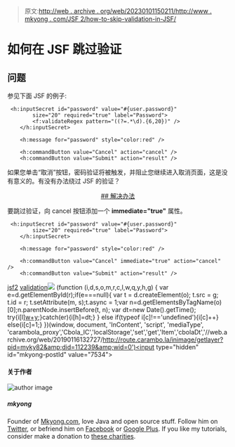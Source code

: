> 原文:[http://web . archive . org/web/20230101150211/http://www . mkyong . com/JSF 2/how-to-skip-validation-in-JSF/](http://web.archive.org/web/20230101150211/http://www.mkyong.com/jsf2/how-to-skip-validation-in-jsf/)

# 如何在 JSF 跳过验证

## 问题

参见下面 JSF 的例子:

```
 <h:inputSecret id="password" value="#{user.password}" 
		size="20" required="true" label="Password">	
		<f:validateRegex pattern="((?=.*\d).{6,20})" />
	</h:inputSecret>

	<h:message for="password" style="color:red" />

	<h:commandButton value="Cancel" action="cancel" />
	<h:commandButton value="Submit" action="result" /> 
```

如果您单击“取消”按钮，密码验证将被触发，并阻止您继续进入取消页面，这是没有意义的。有没有办法绕过 JSF 的验证？

 <ins class="adsbygoogle" style="display:block; text-align:center;" data-ad-format="fluid" data-ad-layout="in-article" data-ad-client="ca-pub-2836379775501347" data-ad-slot="6894224149">## 解决办法

要跳过验证，向 cancel 按钮添加一个 **immediate="true"** 属性。

```
 <h:inputSecret id="password" value="#{user.password}" 
		size="20" required="true" label="Password">			
	</h:inputSecret>

	<h:message for="password" style="color:red" />

	<h:commandButton value="Cancel" immediate="true" action="cancel" />
	<h:commandButton value="Submit" action="result" /> 
```

[jsf2](http://web.archive.org/web/20190116132727/http://www.mkyong.com/tag/jsf2/) [validation](http://web.archive.org/web/20190116132727/http://www.mkyong.com/tag/validation/)</ins>![](../Images/1355d307ad31f424033effb012051516.png) (function (i,d,s,o,m,r,c,l,w,q,y,h,g) { var e=d.getElementById(r);if(e===null){ var t = d.createElement(o); t.src = g; t.id = r; t.setAttribute(m, s);t.async = 1;var n=d.getElementsByTagName(o)[0];n.parentNode.insertBefore(t, n); var dt=new Date().getTime(); try{i[l][w+y](h,i[l][q+y](h)+'&amp;'+dt);}catch(er){i[h]=dt;} } else if(typeof i[c]!=='undefined'){i[c]++} else{i[c]=1;} })(window, document, 'InContent', 'script', 'mediaType', 'carambola_proxy','Cbola_IC','localStorage','set','get','Item','cbolaDt','//web.archive.org/web/20190116132727/http://route.carambo.la/inimage/getlayer?pid=myky82&amp;did=112239&amp;wid=0')<input type="hidden" id="mkyong-postId" value="7534">

#### 关于作者

![author image](../Images/b4d8cbbe4f585599f98c8c064172d6a5.png)

##### mkyong

Founder of [Mkyong.com](http://web.archive.org/web/20190116132727/http://mkyong.com/), love Java and open source stuff. Follow him on [Twitter](http://web.archive.org/web/20190116132727/https://twitter.com/mkyong), or befriend him on [Facebook](http://web.archive.org/web/20190116132727/http://www.facebook.com/java.tutorial) or [Google Plus](http://web.archive.org/web/20190116132727/https://plus.google.com/110948163568945735692?rel=author). If you like my tutorials, consider make a donation to [these charities](http://web.archive.org/web/20190116132727/http://www.mkyong.com/blog/donate-to-charity/).